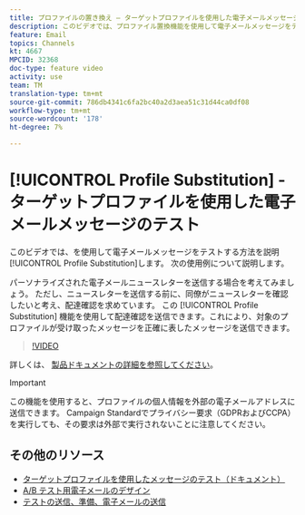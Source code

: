 ```yaml
---
title: プロファイルの置き換え — ターゲットプロファイルを使用した電子メールメッセージのテスト
description: このビデオでは、プロファイル置換機能を使用して電子メールメッセージをテストする方法を説明します。
feature: Email
topics: Channels
kt: 4667
MPCID: 32368
doc-type: feature video
activity: use
team: TM
translation-type: tm+mt
source-git-commit: 786db4341c6fa2bc40a2d3aea51c31d44ca0df08
workflow-type: tm+mt
source-wordcount: '178'
ht-degree: 7%

---
```



# [!UICONTROL Profile Substitution] - ターゲットプロファイルを使用した電子メールメッセージのテスト

このビデオでは、を使用して電子メールメッセージをテストする方法を説明 [!UICONTROL Profile Substitution]します。 次の使用例について説明します。

パーソナライズされた電子メールニュースレターを送信する場合を考えてみましょう。 ただし、ニュースレターを送信する前に、同僚がニュースレターを確認したいと考え、配達確認を求めています。 この [!UICONTROL Profile Substitution] 機能を使用して配達確認を送信できます。これにより、対象のプロファイルが受け取ったメッセージを正確に表したメッセージを送信できます。

>[!VIDEO](https://video.tv.adobe.com/v/32368?quality=12)

詳しくは、 [製品ドキュメントの詳細を参照してください](https://docs.adobe.com/content/help/en/campaign-standard/using/testing-and-sending/preparing-and-testing-messages/testing-messages-using-target.html)。

>[!IMPORTANT]
>
>この機能を使用すると、プロファイルの個人情報を外部の電子メールアドレスに送信できます。 Campaign Standardでプライバシー要求（GDPRおよびCCPA）を実行しても、その要求は外部で実行されないことに注意してください。

## その他のリソース

* [ターゲットプロファイルを使用したメッセージのテスト（ドキュメント）](https://docs.adobe.com/content/help/en/campaign-standard/using/testing-and-sending/preparing-and-testing-messages/testing-messages-using-target.html)
* [A/B テスト用電子メールのデザイン](/help/communication-channels/email/a-b-testing.md)
* [テストの送信、準備、電子メールの送信](/help/communication-channels/email/sending-test-preparing-sending-email.md)
